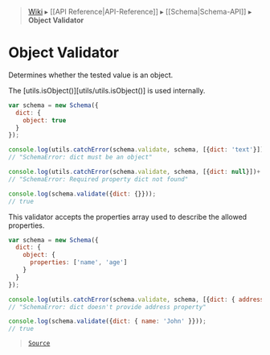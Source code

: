 > [Wiki](Home) ▸ [[API Reference|API-Reference]] ▸ [[Schema|Schema-API]] ▸ **Object Validator**

# Object Validator

Determines whether the tested value is an object.

The [utils.isObject()][utils/utils.isObject()] is used internally.

```javascript
var schema = new Schema({
  dict: {
    object: true
  }
});

console.log(utils.catchError(schema.validate, schema, [{dict: 'text'}])+'');
// "SchemaError: dict must be an object"

console.log(utils.catchError(schema.validate, schema, [{dict: null}])+'');
// "SchemaError: Required property dict not found"

console.log(schema.validate({dict: {}}));
// true
```

This validator accepts the properties array used to describe the allowed properties.

```javascript
var schema = new Schema({
  dict: {
    object: {
      properties: ['name', 'age']
    }
  }
});

console.log(utils.catchError(schema.validate, schema, [{dict: { address: 'abc' }}])+'');
// "SchemaError: dict doesn't provide address property"

console.log(schema.validate({dict: { name: 'John' }}));
// true
```

> [`Source`](/Neft-io/neft/blob/2aaed99455b1ed473d23e1aec13cd859d63d5b3b/src/schema/validators/object.litcoffee#object-validator)

